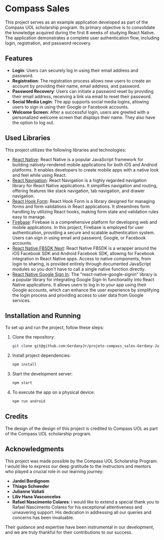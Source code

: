 # Compass Sales

This project serves as an example application developed as part of the Compass UOL scholarship program. Its primary objective is to consolidate the knowledge acquired during the first 8 weeks of studying React Native. The application demonstrates a complete user authentication flow, including login, registration, and password recovery.

## Features

- **Login**: Users can securely log in using their email address and password.
- **Registration**: The registration process allows new users to create an account by providing their name, email address, and password.
- **Password Recovery**: Users can initiate a password reset by providing their email address, receiving a link via email to reset their password.
- **Social Media Login**: The app supports social media logins, allowing users to sign in using their Google or Facebook accounts.
- **Welcome Screen**: After a successful login, users are greeted with a personalized welcome screen that displays their name. They also have the option to log out.

## Used Libraries

This project utilizes the following libraries and technologies:

- [React Native](https://reactnative.dev/): React Native is a popular JavaScript framework for building natively-rendered mobile applications for both iOS and Android platforms. It enables developers to create mobile apps with a native look and feel while using React.
- [React Navigation](https://reactnavigation.org/): React Navigation is a highly regarded navigation library for React Native applications. It simplifies navigation and routing, offering features like stack navigation, tab navigation, and drawer navigation.
- [React Hook Form](https://react-hook-form.com/): React Hook Form is a library designed for managing forms and form validations in React applications. It streamlines form handling by utilizing React hooks, making form state and validation rules easy to manage.
- [Firebase](https://firebase.google.com/): Firebase is a comprehensive platform for developing web and mobile applications. In this project, Firebase is employed for user authentication, providing a secure and scalable authentication system. Users can sign in using email and password, Google, or Facebook accounts.
- [React Native FBSDK Next](https://github.com/thebergamo/react-native-fbsdk-next): React Native FBSDK is a wrapper around the iOS Facebook SDK and Android Facebook SDK, allowing for Facebook integration in React Native apps. Access to native components, from login to sharing, is provided entirely through documented JavaScript modules so you don't have to call a single native function directly.
- [React Native Google Sign In](https://github.com/react-native-google-signin/google-signin): The "react-native-google-signin" library is a popular library for integrating Google Sign-In functionality into React Native applications. It allows users to log in to your app using their Google accounts, which can enhance the user experience by simplifying the login process and providing access to user data from Google services.

## Installation and Running

To set up and run the project, follow these steps:

1. Clone the repository:

   ```bash
   git clone git@github.com:GerdanyJr/projeto-compass_sales-Gerdany-Junior-squad1.git
   ```
2. Install project dependencies:

    ```bash
    npm install
   ```
3. Start the development server:

    ```bash
    npm start
   ```
4. To execute the app on a physical device: 

    ```bash
    npm run android
    ```
## Credits

The design of the design of this project is credited to Compass UOL as part of the Compass UOL scholarship program.

## Acknowledgments

This project was made possible by the Compass UOL Scholarship Program. I would like to express our deep gratitude to the instructors and mentors who played a crucial role in our learning journey:

* **Jardel Bordignom**
* **Thiago Schweder**
* **Julianne Valiati**
* **Liliv Hana Vasconcelos**
* **Rafael Nascimento Colares**: I would like to extend a special thank you to Rafael Nascimento Colares for his exceptional attentiveness and unwavering support. His dedication in addressing all our queries and concerns has been invaluable.

Their guidance and expertise have been instrumental in our development, and we are truly thankful for their contributions to our success.
